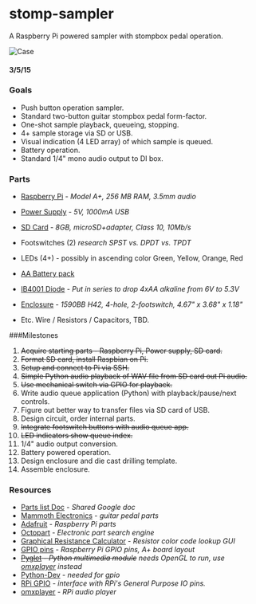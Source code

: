 # stomp-sampler
A Raspberry Pi powered sampler with stompbox pedal operation.

![Case](http://cdn3.volusion.com/scund.bojht/v/vspfiles/photos/options/500-1001-1345-T.jpg?1398344390)
#### 3/5/15

### Goals
* Push button operation sampler.
* Standard two-button guitar stompbox pedal form-factor.
* One-shot sample playback, queueing, stopping.
* 4+ sample storage via SD or USB.
* Visual indication (4 LED array) of which sample is queued.
* Battery operation.
* Standard 1/4" mono audio output to DI box.

### Parts
* [Raspberry Pi][pi] - *Model A+, 256 MB RAM, 3.5mm audio*

* [Power Supply][power] - *5V, 1000mA USB*

* [SD Card][sd] - *8GB, microSD+adapter, Class 10, 10Mb/s*

* Footswitches (2) *research SPST vs. DPDT vs. TPDT*

* LEDs (4+) - possibly in ascending color Green, Yellow, Orange, Red

* [AA Battery pack][aa]

* [IB4001 Diode][diode] - *Put in series to drop 4xAA alkaline from 6V to 5.3V*

* [Enclosure][enc] - *1590BB H42, 4-hole, 2-footswitch, 4.67" x 3.68" x 1.18"*

* Etc. Wire / Resistors / Capacitors, TBD.



###Milestones
1. ~~Acquire starting parts - Raspberry Pi, Power supply, SD card.~~
2. ~~Format SD card, install Raspbian on Pi.~~
3. ~~Setup and connect to Pi via SSH.~~
4. ~~Simple Python audio playback of WAV file from SD card out Pi audio.~~
5. ~~Use mechanical switch via GPIO for playback.~~
6. Write audio queue application (Python) with playback/pause/next controls.
7. Figure out better way to transfer files via SD card of USB.
8. Design circuit, order internal parts.
9. ~~Integrate footswitch buttons with audio queue app.~~
10. ~~LED indicators show queue index.~~
11. 1/4" audio output conversion.
12. Battery powered operation.
13. Design enclosure and die cast drilling template.
14. Assemble enclosure.


### Resources

* [Parts list Doc][parts] - *Shared Google doc*
* [Mammoth Electronics][mammoth] - *guitar pedal parts*
* [Adafruit][ada] - *Raspberry Pi parts*
* [Octopart][octopart] - *Electronic part search engine*
* [Graphical Resistance Calculator][rescalc] - *Resistor color code lookup GUI*
* [GPIO pins][pins] - *Raspberry Pi GPIO pins, A+ board layout*  
* ~~[Pyglet][pyglet] - *Python multimedia module*~~ *needs OpenGL to run, use [omxplayer] instead*
* [Python-Dev][pythondev] - *needed for gpio*
* [RPi GPIO][gpio] - *interface with RPi's General Purpose IO pins.*
* [omxplayer][omxplayer] - *RPi audio player*

[parts]:https://docs.google.com/spreadsheets/d/1p6p0Bd8CLel-TAVeZC0bcEx_INBNSggYxUmjXTRixgc/edit#gid=0
[enc]:http://www.mammothelectronics.com/4S1590BB-p/500-1001.htm
[pi]:http://www.adafruit.com/products/2266
[sd]:http://www.newegg.com/Product/Product.aspx?Item=N82E16820139532
[power]:https://www.adafruit.com/products/501
[aa]:http://www.adafruit.com/products/830
[diode]:http://www.adafruit.com/products/755
[octopart]:https://octopart.com
[rescalc]:http://www.dannyg.com/examples/res2/resistor.htm
[pythondev]:https://packages.debian.org/sid/python-dev
[gpio]:https://pypi.python.org/pypi/RPi.GPIO
[mammoth]:http://www.mammothelectronics.com/
[ada]:http://www.adafruit.com
[pins]:https://blog.adafruit.com/wp-content/uploads/2013/07/Rev2-GPIO-bold1-278x480.jpg
[pyglet]:http://www.pyglet.org
[omxplayer]:http://elinux.org/Omxplayer











